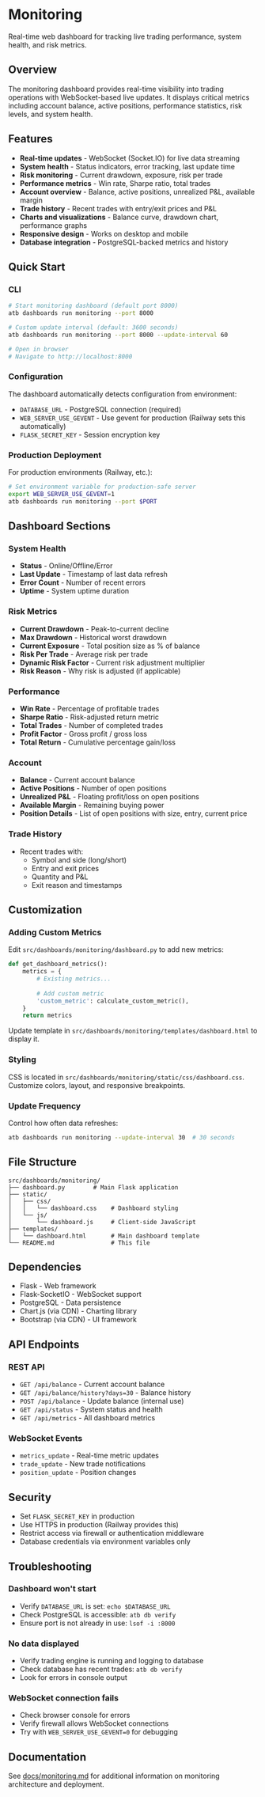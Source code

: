 # Monitoring

Real-time web dashboard for tracking live trading performance, system health, and risk metrics.

## Overview

The monitoring dashboard provides real-time visibility into trading operations with WebSocket-based live updates. It displays critical metrics including account balance, active positions, performance statistics, risk levels, and system health.

## Features

- **Real-time updates** - WebSocket (Socket.IO) for live data streaming
- **System health** - Status indicators, error tracking, last update time
- **Risk monitoring** - Current drawdown, exposure, risk per trade
- **Performance metrics** - Win rate, Sharpe ratio, total trades
- **Account overview** - Balance, active positions, unrealized P&L, available margin
- **Trade history** - Recent trades with entry/exit prices and P&L
- **Charts and visualizations** - Balance curve, drawdown chart, performance graphs
- **Responsive design** - Works on desktop and mobile
- **Database integration** - PostgreSQL-backed metrics and history

## Quick Start

### CLI
```bash
# Start monitoring dashboard (default port 8000)
atb dashboards run monitoring --port 8000

# Custom update interval (default: 3600 seconds)
atb dashboards run monitoring --port 8000 --update-interval 60

# Open in browser
# Navigate to http://localhost:8000
```

### Configuration

The dashboard automatically detects configuration from environment:
- `DATABASE_URL` - PostgreSQL connection (required)
- `WEB_SERVER_USE_GEVENT` - Use gevent for production (Railway sets this automatically)
- `FLASK_SECRET_KEY` - Session encryption key

### Production Deployment

For production environments (Railway, etc.):
```bash
# Set environment variable for production-safe server
export WEB_SERVER_USE_GEVENT=1
atb dashboards run monitoring --port $PORT
```

## Dashboard Sections

### System Health
- **Status** - Online/Offline/Error
- **Last Update** - Timestamp of last data refresh
- **Error Count** - Number of recent errors
- **Uptime** - System uptime duration

### Risk Metrics
- **Current Drawdown** - Peak-to-current decline
- **Max Drawdown** - Historical worst drawdown
- **Current Exposure** - Total position size as % of balance
- **Risk Per Trade** - Average risk per trade
- **Dynamic Risk Factor** - Current risk adjustment multiplier
- **Risk Reason** - Why risk is adjusted (if applicable)

### Performance
- **Win Rate** - Percentage of profitable trades
- **Sharpe Ratio** - Risk-adjusted return metric
- **Total Trades** - Number of completed trades
- **Profit Factor** - Gross profit / gross loss
- **Total Return** - Cumulative percentage gain/loss

### Account
- **Balance** - Current account balance
- **Active Positions** - Number of open positions
- **Unrealized P&L** - Floating profit/loss on open positions
- **Available Margin** - Remaining buying power
- **Position Details** - List of open positions with size, entry, current price

### Trade History
- Recent trades with:
  - Symbol and side (long/short)
  - Entry and exit prices
  - Quantity and P&L
  - Exit reason and timestamps

## Customization

### Adding Custom Metrics

Edit `src/dashboards/monitoring/dashboard.py` to add new metrics:

```python
def get_dashboard_metrics():
    metrics = {
        # Existing metrics...
        
        # Add custom metric
        'custom_metric': calculate_custom_metric(),
    }
    return metrics
```

Update template in `src/dashboards/monitoring/templates/dashboard.html` to display it.

### Styling

CSS is located in `src/dashboards/monitoring/static/css/dashboard.css`. Customize colors, layout, and responsive breakpoints.

### Update Frequency

Control how often data refreshes:
```bash
atb dashboards run monitoring --update-interval 30  # 30 seconds
```

## File Structure

```
src/dashboards/monitoring/
├── dashboard.py        # Main Flask application
├── static/
│   ├── css/
│   │   └── dashboard.css    # Dashboard styling
│   └── js/
│       └── dashboard.js     # Client-side JavaScript
├── templates/
│   └── dashboard.html       # Main dashboard template
└── README.md                # This file
```

## Dependencies

- Flask - Web framework
- Flask-SocketIO - WebSocket support
- PostgreSQL - Data persistence
- Chart.js (via CDN) - Charting library
- Bootstrap (via CDN) - UI framework

## API Endpoints

### REST API
- `GET /api/balance` - Current account balance
- `GET /api/balance/history?days=30` - Balance history
- `POST /api/balance` - Update balance (internal use)
- `GET /api/status` - System status and health
- `GET /api/metrics` - All dashboard metrics

### WebSocket Events
- `metrics_update` - Real-time metric updates
- `trade_update` - New trade notifications
- `position_update` - Position changes

## Security

- Set `FLASK_SECRET_KEY` in production
- Use HTTPS in production (Railway provides this)
- Restrict access via firewall or authentication middleware
- Database credentials via environment variables only

## Troubleshooting

### Dashboard won't start
- Verify `DATABASE_URL` is set: `echo $DATABASE_URL`
- Check PostgreSQL is accessible: `atb db verify`
- Ensure port is not already in use: `lsof -i :8000`

### No data displayed
- Verify trading engine is running and logging to database
- Check database has recent trades: `atb db verify`
- Look for errors in console output

### WebSocket connection fails
- Check browser console for errors
- Verify firewall allows WebSocket connections
- Try with `WEB_SERVER_USE_GEVENT=0` for debugging

## Documentation

See [docs/monitoring.md](../../docs/monitoring.md) for additional information on monitoring architecture and deployment.

